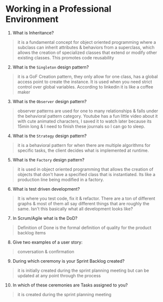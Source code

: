 # Working in a Professional Environment
01. What is Inheritance?

> it is a fundamental concept for object oriented programming where a subclass can inherit attributes & behaviors from a superclass, which allows the creation of specialized classes that extend or modify other existing classes. This promotes code reusability

02. What is the `Singleton` design pattern?

> it is a GoF Creation pattern, they only allow for one class, has a global access point to create the instance. It is used when you need strict control over global variables. According to linkedin it is like a coffee maker


03. What is the `Observer` design pattern?

> observer patterns are used for one to many relationships & falls under the behavioral pattern category. Youtube has a fun little video about it with cute animated characters, I saved it to watch later because its 15min long & I need to finish these journals so I can go to sleep.

04. What is the `Strategy` design pattern?

> it is a behavioral pattern for when there are multiple algorithms for specific tasks, the client decides what is implemented at runtime.

05. What is the `Factory` design pattern?

> it is used in object oriented programming that allows the creation of objects that don't have a specified class that is instantiated. Its like a production line being modified in a factory.

06. What is test driven development?

> It is where you test code, fix it & refactor. There are a ton of different graphs & most of them all say different things that are roughly the same. Isn't this basically what all development looks like? 

07. In Scrum/Agile what is the DoD?

> Definition of Done is the formal definition of quality for the product backlog items

08. Give two examples of a user story:

> conversation & confirmation 

09. During which ceremony is your Sprint Backlog created?

> it is initially created during the sprint planning meeting but can be updated at any point through the process

10. In which of these ceremonies are Tasks assigned to you?

> it is created during the sprint planning meeting
